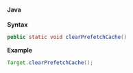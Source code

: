 #### Java

**Syntax**

```java
public static void clearPrefetchCache()
```

**Example**

```java
Target.clearPrefetchCache();
```